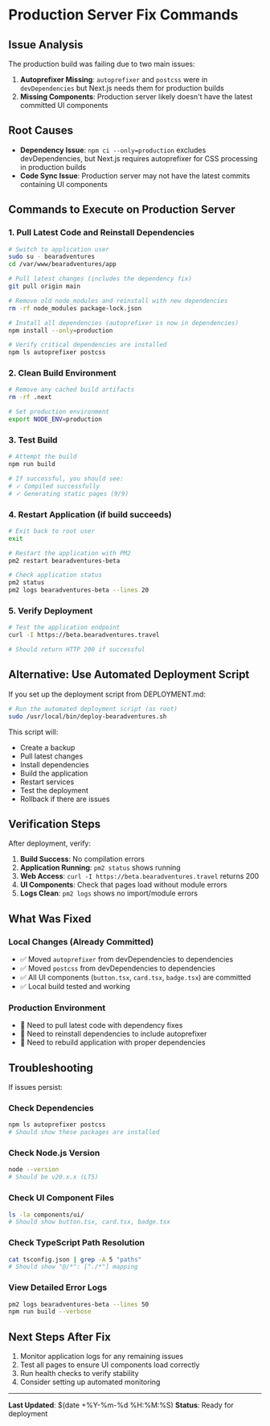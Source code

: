 # Production Server Fix Commands

## Issue Analysis

The production build was failing due to two main issues:

1. **Autoprefixer Missing**: `autoprefixer` and `postcss` were in `devDependencies` but Next.js needs them for production builds
2. **Missing Components**: Production server likely doesn't have the latest committed UI components

## Root Causes

- **Dependency Issue**: `npm ci --only=production` excludes devDependencies, but Next.js requires autoprefixer for CSS processing in production builds
- **Code Sync Issue**: Production server may not have the latest commits containing UI components

## Commands to Execute on Production Server

### 1. Pull Latest Code and Reinstall Dependencies

```bash
# Switch to application user
sudo su - bearadventures
cd /var/www/bearadventures/app

# Pull latest changes (includes the dependency fix)
git pull origin main

# Remove old node_modules and reinstall with new dependencies
rm -rf node_modules package-lock.json

# Install all dependencies (autoprefixer is now in dependencies)
npm install --only=production

# Verify critical dependencies are installed
npm ls autoprefixer postcss
```

### 2. Clean Build Environment

```bash
# Remove any cached build artifacts
rm -rf .next

# Set production environment
export NODE_ENV=production
```

### 3. Test Build

```bash
# Attempt the build
npm run build

# If successful, you should see:
# ✓ Compiled successfully
# ✓ Generating static pages (9/9)
```

### 4. Restart Application (if build succeeds)

```bash
# Exit back to root user
exit

# Restart the application with PM2
pm2 restart bearadventures-beta

# Check application status
pm2 status
pm2 logs bearadventures-beta --lines 20
```

### 5. Verify Deployment

```bash
# Test the application endpoint
curl -I https://beta.bearadventures.travel

# Should return HTTP 200 if successful
```

## Alternative: Use Automated Deployment Script

If you set up the deployment script from DEPLOYMENT.md:

```bash
# Run the automated deployment script (as root)
sudo /usr/local/bin/deploy-bearadventures.sh
```

This script will:
- Create a backup
- Pull latest changes
- Install dependencies
- Build the application
- Restart services
- Test the deployment
- Rollback if there are issues

## Verification Steps

After deployment, verify:

1. **Build Success**: No compilation errors
2. **Application Running**: `pm2 status` shows running
3. **Web Access**: `curl -I https://beta.bearadventures.travel` returns 200
4. **UI Components**: Check that pages load without module errors
5. **Logs Clean**: `pm2 logs` shows no import/module errors

## What Was Fixed

### Local Changes (Already Committed)
- ✅ Moved `autoprefixer` from devDependencies to dependencies
- ✅ Moved `postcss` from devDependencies to dependencies
- ✅ All UI components (`button.tsx`, `card.tsx`, `badge.tsx`) are committed
- ✅ Local build tested and working

### Production Environment
- 🔄 Need to pull latest code with dependency fixes
- 🔄 Need to reinstall dependencies to include autoprefixer
- 🔄 Need to rebuild application with proper dependencies

## Troubleshooting

If issues persist:

### Check Dependencies
```bash
npm ls autoprefixer postcss
# Should show these packages are installed
```

### Check Node.js Version
```bash
node --version
# Should be v20.x.x (LTS)
```

### Check UI Component Files
```bash
ls -la components/ui/
# Should show button.tsx, card.tsx, badge.tsx
```

### Check TypeScript Path Resolution
```bash
cat tsconfig.json | grep -A 5 "paths"
# Should show "@/*": ["./*"] mapping
```

### View Detailed Error Logs
```bash
pm2 logs bearadventures-beta --lines 50
npm run build --verbose
```

## Next Steps After Fix

1. Monitor application logs for any remaining issues
2. Test all pages to ensure UI components load correctly
3. Run health checks to verify stability
4. Consider setting up automated monitoring

---

**Last Updated**: $(date +%Y-%m-%d %H:%M:%S)
**Status**: Ready for deployment
